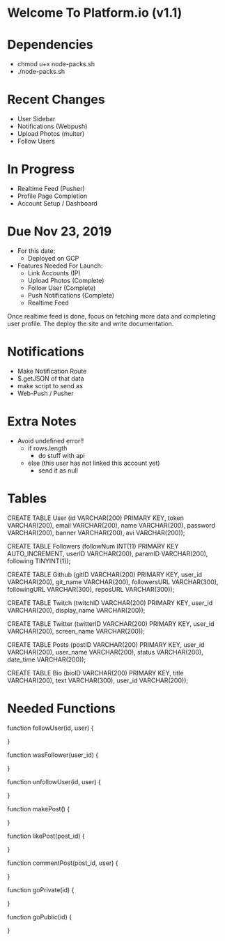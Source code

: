 # Welcome To Platform.io (v1.1)

# Dependencies
  - chmod u+x node-packs.sh
  - ./node-packs.sh

# Recent Changes
  - User Sidebar
  - Notifications (Webpush)
  - Upload Photos (multer)
  - Follow Users

# In Progress
  - Realtime Feed (Pusher)
  - Profile Page Completion
  - Account Setup / Dashboard

# Due Nov 23, 2019
  - For this date:
    - Deployed on GCP
  - Features Needed For Launch:
    - Link Accounts (IP)
    - Upload Photos (Complete)
    - Follow User (Complete)
    - Push Notifications (Complete)
    - Realtime Feed

Once realtime feed is done, focus on fetching more data and completing
user profile. The deploy the site and write documentation.    

# Notifications
  - Make Notification Route
  - $.getJSON of that data
  - make script to send as
  - Web-Push / Pusher

# Extra Notes
  - Avoid undefined error!!
    - if rows.length
        - do stuff with api
    - else (this user has not linked this account yet)
        - send it as null


# Tables
CREATE TABLE User (id VARCHAR(200) PRIMARY KEY, token VARCHAR(200), email VARCHAR(200), name VARCHAR(200), password VARCHAR(200), banner VARCHAR(200), avi VARCHAR(200));

CREATE TABLE Followers (followNum INT(11) PRIMARY KEY AUTO_INCREMENT, userID VARCHAR(200), paramID VARCHAR(200), following TINYINT(1));

CREATE TABLE Github (gitID VARCHAR(200) PRIMARY KEY, user_id VARCHAR(200), git_name VARCHAR(200), followersURL VARCHAR(300), followingURL VARCHAR(300), reposURL VARCHAR(300));

CREATE TABLE Twitch (twitchID VARCHAR(200) PRIMARY KEY, user_id VARCHAR(200), display_name VARCHAR(200));

CREATE TABLE Twitter (twitterID VARCHAR(200) PRIMARY KEY, user_id VARCHAR(200), screen_name VARCHAR(200));

CREATE TABLE Posts (postID VARCHAR(200) PRIMARY KEY, user_id VARCHAR(200), user_name VARCHAR(200), status VARCHAR(200), date_time VARCHAR(200));

CREATE TABLE Bio (bioID VARCHAR(200) PRIMARY KEY, title VARCHAR(200), text VARCHAR(300), user_id VARCHAR(200));

# Needed Functions
function followUser(id, user) {

}

function wasFollower(user_id) {

}

function unfollowUser(id, user) {

}

function makePost() {

}

function likePost(post_id) {

}

function commentPost(post_id, user) {

}

function goPrivate(id) {

}

function goPublic(id) {

}
